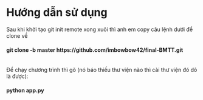# Hướng dẫn sử dụng
Sau khi khởi tạo git init remote xong xuôi thì anh em copy câu lệnh dưới để clone về <br>

<h4> git clone -b master https://github.com/imbowbow42/final-BMTT.git </h4>
<br> 
Để chạy chương trình thì gõ (nó báo thiếu thư viện nào thì cài thư viện đó dô là được): 
<h4> python app.py </h4>
